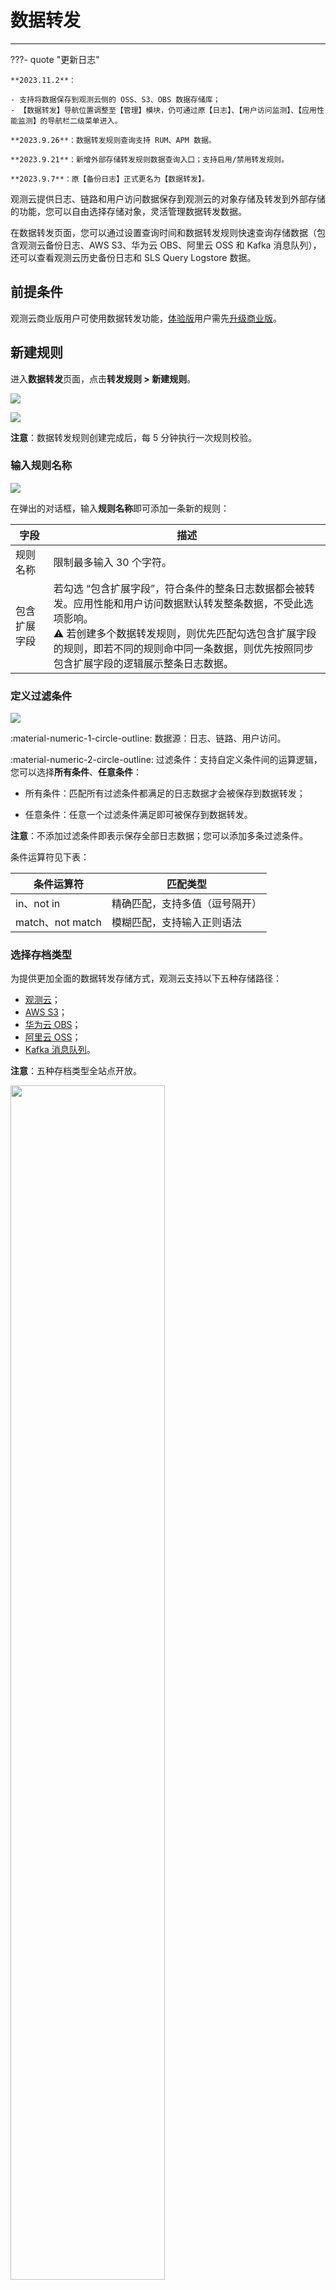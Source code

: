 # 数据转发
---


???- quote "更新日志"

    **2023.11.2**：
    
    - 支持将数据保存到观测云侧的 OSS、S3、OBS 数据存储库；
    - 【数据转发】导航位置调整至【管理】模块，仍可通过原【日志】、【用户访问监测】、【应用性能监测】的导航栏二级菜单进入。

    **2023.9.26**：数据转发规则查询支持 RUM、APM 数据。

    **2023.9.21**：新增外部存储转发规则数据查询入口；支持启用/禁用转发规则。

    **2023.9.7**：原【备份日志】正式更名为【数据转发】。

观测云提供日志、链路和用户访问数据保存到观测云的对象存储及转发到外部存储的功能，您可以自由选择存储对象，灵活管理数据转发数据。

在数据转发页面，您可以通过设置查询时间和数据转发规则快速查询存储数据（包含观测云备份日志、AWS S3、华为云 OBS、阿里云 OSS 和 Kafka 消息队列），还可以查看观测云历史备份日志和 SLS Query Logstore 数据。

## 前提条件

观测云商业版用户可使用数据转发功能，[体验版](../billing/trail.md)用户需先[升级商业版](../billing/commercial-version.md)。

## 新建规则

进入**数据转发**页面，点击**转发规则 > 新建规则**。

![](img/5.log_backup_1.png)

![](img/back-5.png)

**注意**：数据转发规则创建完成后，每 5 分钟执行一次规则校验。  


### 输入规则名称

![](img/back-9.png)

在弹出的对话框，输入**规则名称**即可添加一条新的规则：

| 字段      | 描述     | 
| ------------- | -------------- |
| 规则名称 | 限制最多输入 30 个字符。 |
| 包含扩展字段      | 若勾选 “包含扩展字段”，符合条件的整条日志数据都会被转发。应用性能和用户访问数据默认转发整条数据，不受此选项影响。<br/>:warning: 若创建多个数据转发规则，则优先匹配勾选包含扩展字段的规则，即若不同的规则命中同一条数据，则优先按照同步包含扩展字段的逻辑展示整条日志数据。     |

### 定义过滤条件

![](img/back-1.png)

:material-numeric-1-circle-outline: 数据源：日志、链路、用户访问。

:material-numeric-2-circle-outline: 过滤条件：支持自定义条件间的运算逻辑，您可以选择**所有条件**、**任意条件**：

- 所有条件：匹配所有过滤条件都满足的日志数据才会被保存到数据转发；

- 任意条件：任意一个过滤条件满足即可被保存到数据转发。

**注意**：不添加过滤条件即表示保存全部日志数据；您可以添加多条过滤条件。

条件运算符见下表：

| 条件运算符      | 匹配类型     | 
| ------------- | -------------- | 
| in、not in      | 精确匹配，支持多值（逗号隔开） | 
| match、not match | 模糊匹配，支持输入正则语法 | 


### 选择存档类型

为提供更加全面的数据转发存储方式，观测云支持以下五种存储路径：

- [观测云](#guance)；
- [AWS S3](#aws)；
- [华为云 OBS](#obs)；
- [阿里云 OSS](#oss)；
- [Kafka 消息队列](#kafka)。

**注意**：五种存档类型全站点开放。

<img src="../img/back-4.png" width="70%" >

#### 观测云 {#guance}

![](img/backup-guance.png)

当选择数据转发存储对象为观测云，匹配到的日志数据将被保存到观测云侧的 OSS、S3、OBS 对象存储中。

该规则下的日志数据最低存储默认为 180 天，规则一旦创建无法取消，存储期间会每天收取费用；您可以前往**管理 > 设置 > 变更数据存储策略**中修改数据转发存储策略。

#### AWS S3 {#aws}

<!--
![](img/s3-0725.png)
-->

1、存档类型选择 **AWS S3**，即表示将匹配到的日志数据保存到 S3 对象存储中；   
2、选择访问类型： 

=== "角色授权"

    ![](img/back-2.png)

    您需使用观测云默认生成的外部 ID 配置 AWS 资源第三方访问权。
    
    [在 AWS 中配置观测云 IAM 角色](./role-auth.md)后，填写存档信息，填入 AWS 账号 ID、AWS 角色名称、地区及 Bucket 名称。

    点击**测试连接**，若上述信息满足规范，则提示测试连接成功；
    
    若未通过测试，您需确认：

    - 外部 ID 是否失效；  
    - 账号 ID 是否正确；  
    - 账号角色是否存在；  
    - 存储桶是否存在；  
    - Region 是否不一致。  

    <font color=coral>**当出现这种情况时，需谨慎操作：**</font>
    
    - 若您点击重新生成外部 ID，历史 ID 将于 24 小时后失效，请尽快前往 AWS 控制台替换；  
    
    - 不要多次点击生成外部 ID，请谨慎操作！

=== "Access Keys"

    ![](img/back-3.png)

    点击下载 AWS 资源授权模板，[前往 AWS 中配置观测云 IAM 策略](./ak-auth.md)。

    配置完成后，填写账号信息，输入 AWS 账号 ID、AWS AK & SK、地区及 Bucket 名称。

    点击**测试连接**，若上述信息满足规范，则提示测试连接成功；
    
    若未通过测试，您需确认：

    - 账号 ID 是否正确；  
    - AK / SK 是否存在；  
    - 存储桶是否存在；  
    - Region 是否不一致。  

=== "账号授权"

    ![](img/back-2-1.png)

    AWS 提供跨账号授权能力，您需使用观测云专属的账号 ID 并[依据配置说明](./aws-cross-account.md)添加跨账号访问授权策略。

    **注意**：海外站点的账号 ID 与中国站点不同，请作区分：

    | 站点 | ID    |
    | ---------- | ------------- |
    | 中国香港 | 588271335135    |
    | 俄勒冈 | 521643107266    |
    | 新加坡 | 521643107266    |
    | 法兰克福 | 521643107266    |


    配置完成后，选择地区并输入存储桶名称。

    点击**测试连接**，若上述信息满足规范，则提示测试连接成功；

    若未通过测试，您需确认：

    - 账号 ID 是否正确；   
    - 存储桶是否存在；  
    - Region 是否不一致。

3、点击**确定**，即可创建成功。

**注意**：若存档类型信息有变动，将弹出确认框，进行创建规则的二次确定。

<img src="../img/back-7.png" width="60%" >

#### 华为云 OBS {#obs}


1、存档类型选择**华为云 OBS**，即表示将匹配到规则的日志自动转发到外部 OBS；

![](img/back-8.png)

2、在**配置华为云资源访问授权**，须使用观测云为您提供的专属华为云账号 ID `f000ee4d7327428da2f53a081e7109bd`，[前往添加跨账号访问授权策略](./obs-config.md)；

**注意**：海外站点的账号 ID 与中国站点不同，请作区分：

| 站点 | ID    |
| ---------- | ------------- |
| 中国香港 | 25507c35fe7e40aeba77f7309e94dd77    |
| 俄勒冈 | 25507c35fe7e40aeba77f7309e94dd77    |
| 新加坡 | 25507c35fe7e40aeba77f7309e94dd77    |
| 法兰克福 | 25507c35fe7e40aeba77f7309e94dd77    |

3、选择地区；

4、在**存储桶**，输入您在华为云的桶名称；

5、点击**确定**，即可创建成功。

#### 阿里云 OSS {#oss}

1、存档类型选择 **阿里云 OSS**，即表示将匹配到的日志数据保存到 OSS 对象存储中；   
2、选择访问类型： 

=== "角色授权"

    ![](img/oss-1.png)

    您需使用观测云默认生成的外部 ID 配置角色授权使用。
    
    [在阿里云配置台配置授权角色](./aliyun-account.md)后，填写存档信息，填入阿里云账号 ID、OSS 角色名称、地区及 Bucket 名称。

    点击**测试连接**，若上述信息满足规范，则提示测试连接成功；
    
    若未通过测试，您需确认：

    - 授权是否成功；  
    - 账号 ID 是否正确；   
    - 存储桶是否存在；  
    - Region 是否不一致。  

    <font color=coral>**当出现这种情况时，需谨慎操作：**</font>
    
    - 若您点击重新生成外部 ID，历史 ID 将于 24 小时后失效，请尽快前往阿里云控制台替换；  
    
    - 不要多次点击生成外部 ID，请谨慎操作！

=== "Access Keys"

    ![](img/oss-2.png)

    您需在阿里云中[配置观测云 RAM 策略](./aliyun-ram.md)。配置完成后，填写账号信息，输入阿里云账号 ID、阿里云 AK & SK 、地区及 Bucket 名称。

    点击**测试连接**，若上述信息满足规范，则提示测试连接成功；
    
    若未通过测试，您需确认：

    - 账号 ID 是否正确；  
    - AK / SK 是否存在；  
    - 存储桶是否存在；  
    - Region 是否不一致。  

=== "账号授权"

    ![](img/oss-2-1.png)


    阿里云提供跨账号授权能力，您需使用观测云专属的账号 ID 并[依据配置说明](./ali-cross-account.md)添加跨账号访问授权策略。

    **注意**：海外站点的账号 ID 与中国站点不同，请作区分：

    | 站点 | ID    |
    | ---------- | ------------- |
    | 中国香港 | 1702505505232494    |
    | 俄勒冈 | 218475797167922022    |
    | 新加坡 | 218475797167922022    |
    | 法兰克福 | 218475797167922022    |

    配置完成后，选择地区并输入存储桶名称。

    点击**测试连接**，若上述信息满足规范，则提示测试连接成功；

    若未通过测试，您需确认：

    - 账号 ID 是否正确；   
    - 存储桶是否存在；  
    - Region 是否不一致。


3、点击**确定**，即可创建成功。

**注意**：若存档类型信息有变动，将弹出确认框，进行创建规则的二次确定。

<img src="../img/back-7.png" width="60%" >

#### Kafka 消息队列 {#kafka}

<!--
![](img/kafka.png)
-->

1、地址：Host:Port，多个节点使用逗号间隔。

2、消息主题：即 Topic 名称。

3、安全协议：

在 Kafka 侧，SASL 可以使用 PLAINTEXT 或者 SSL 协议作为传输层，相对应的就是使用 SASL_PLAINTEXT 或者 SASL_SSL 安全协议。如果使用 SASL_SSL 安全协议，必须配置 SSL 证书。

=== "PLAINTEXT"

    无需任何安全校验，可直接测试连接。

=== "SASL_PLAINTEXT"

    认证方式默认为 PLAIN，可选 SCRAM-SHA-256 与 SCRAM-SHA-512 两种。

    输入在 Kafka 侧执行安全认证的 username/password，再测试连接。

    ![](img/kafka-1.png)

=== "SASL_SSL"

    此处[需上传 SSL 证书](https://kafka.apachecn.org/documentation.html#security_ssl)。

    认证方式默认为 PLAIN，可选 SCRAM-SHA-256 与 SCRAM-SHA-512 两种。

    输入在 Kafka 侧执行安全认证的 username/password，再测试连接。

    ![](img/kafka-2.png)

点击**测试连接**，若上述信息满足规范，则提示测试连接成功；
    
若未通过测试，您需确认：

- 地址是否正确；  
- 消息主题名称是否正确；  
- SSL 证书是否正确；  
- 用户名是否正确；  
- 密码是否正确。

4、点击**确定**，即可创建成功。


## 查看转发规则

规则创建完成后，自动进入转发规则列表：

![](img/rule-update.png)

:material-numeric-1-circle-outline: 支持输入规则名称进行搜索； 

:material-numeric-2-circle-outline: 您可以选择启用、禁用当前规则；

:material-numeric-3-circle-outline: 点击规则右侧 :material-text-search: 、编辑、 :fontawesome-regular-trash-can: 按钮，即可进行相应操作。

**注意**：1. 编辑模式下，**访问类型**和**地区**不支持调整；选择**观测云**存储的规则，编辑和查看内容一致；2. 规则删除后已转发的数据不会被删除，但不再产生新的转发数据。

:material-numeric-4-circle-outline: 您可以选中多个规则进行批量操作。

![](img/rule-update-1.png)

### 转发规则查看器 {#explorer}

回到**数据转发**页面，默认进入**转发规则** tab 页。首先在下拉框选定规则，您可以自定义时间范围查询，可选择多个日期及定义开始时间和结束时间，时间会精确到小时：

![](img/rule-update-3.png)

**注意**：

- 您可以输入关键字来搜索查询匹配数据； 
- 时间控件默认为空，选定日期后再选择小时。会根据转发规则列出可点击的小时选项；   
- 当您选择了未来的时间范围，系统会自动更正为当前日期；

<img src="../img/rule-update-4.png" width="60%" >

- 观测云会根据选中的时间按批次获取文件搜索匹配数据，每批返回 50 条数据。**首次查询若未查到数据，或返回的数据未满足每页 50 条的要求**，您可以手动点击**继续查询**直至扫描完成。
- 由于查询到的数据为乱序状态，您可以针对列出的数据的时间范围做排序。此行为不会影响数据查询结果。


在**索引**下，您可以查看观测云历史备份日志和 SLS Query Logstore 数据：

![](img/rule-update-2.png)

> 关于查看器具体操作，可参考 [查看器的强大之处](../getting-started/function-details/explorer-search.md)。

## 更多阅读

<div class="grid cards" markdown>

- [<font color="coral"> :fontawesome-solid-arrow-right-long: &nbsp; 数据转发计费逻辑</font>](../billing/billing-method/billing-item.md#backup) <br/>
- [<font color="coral"> :fontawesome-solid-arrow-right-long: &nbsp; 日志数据转发到 OSS 最佳实践</font>](../best-practices/partner/log-backup-to-oss-by-func.md)

</div>
